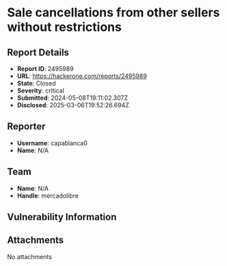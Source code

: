# Sale cancellations from other sellers without restrictions

## Report Details
- **Report ID**: 2495989
- **URL**: https://hackerone.com/reports/2495989
- **State**: Closed
- **Severity**: critical
- **Submitted**: 2024-05-08T19:11:02.307Z
- **Disclosed**: 2025-03-06T19:52:26.694Z

## Reporter
- **Username**: capablanca0
- **Name**: N/A

## Team
- **Name**: N/A
- **Handle**: mercadolibre

## Vulnerability Information


## Attachments
No attachments
